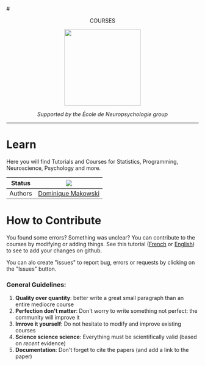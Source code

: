 #<p align="center">COURSES</p>

<p align="center"><img src="https://biblineuropsy.files.wordpress.com/2016/08/n.png" width="200"></p>

*<p align="center">Supported by the École de Neuropsychologie group</p>*

---

# Learn

Here you will find Tutorials and Courses for Statistics, Programming, Neuroscience, Psychology and more.

|Status|![](https://img.shields.io/badge/status-open-brightgreen.svg)|
|----------------|---|
|Authors|[Dominique Makowski](https://biblineuropsy.files.wordpress.com/2016/09/cv_dominiquemakowski.pdf)|



# How to Contribute

You found some errors? Something was unclear? You can contribute to the courses by modifying or adding things. See this tutorial ([French](https://github.com/neuropsychology/Courses/blob/master/Programing/Github/Contribute-FR.md) or [English](https://github.com/neuropsychology/Courses/blob/master/Programing/Github/Contribute-EN.md)) to see to add your changes on github.

You can alo create "issues" to report bug, errors or requests by clicking on the "Issues" button.

### General Guidelines:
1. **Quality over quantity**: better write a great small paragraph than an entire mediocre course
2. **Perfection don't matter**: Don't worry to write something not perfect: the community will improve it
3. **Imrove it yourself**: Do not hesitate to modify and improve existing courses
4. **Science science science**: Everything must be scientifically valid (based on *recent* evidence)
5. **Documentation**: Don't forget to cite the papers (and add a link to the paper)



